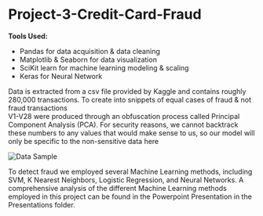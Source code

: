 # Project-3-Credit-Card-Fraud
**Tools Used:**  
* Pandas for data acquisition & data cleaning  
* Matplotlib & Seaborn for data visualization  
* SciKit learn for machine learning modeling & scaling  
* Keras for Neural Network  

Data is extracted from a csv file provided by Kaggle and contains roughly 280,000 transactions. To create  into snippets of equal cases of fraud & not fraud transactions  
V1-V28 were produced through an obfuscation process called Principal Component Analysis (PCA). For security reasons, we cannot backtrack these numbers to any values that would make sense to us, so our model will only be specific to the non-sensitive data here  
  
![Data Sample](https://github.com/Sal-r/Project-3-Credit-Card-Fraud/blob/master/dev/JacobA/DataSample.png?raw=true)  
  
To detect fraud we employed several Machine Learning methods, including SVM, K Nearest Neighbors, Logistic Regression, and Neural Networks. A comprehensive analysis of the different Machine Learning methods employed in this project can be found in the Powerpoint Presentation in the Presentations folder.
